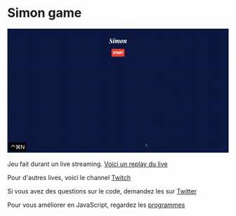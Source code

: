 # Simon game

![gif](./extras/simon_game.gif)

Jeu fait durant un live streaming. [Voici un replay du live](https://www.youtube.com/watch?v=Zp9vYQtUhEc)

Pour d'autres lives, voici le channel [Twitch](https://www.twitch.tv/jenaiccambre)

Si vous avez des questions sur le code, demandez les sur [Twitter](https://twittter.com/jenaiccambre)

Pour vous améliorer en JavaScript, regardez les [programmes](https://codiscovery.co/)
